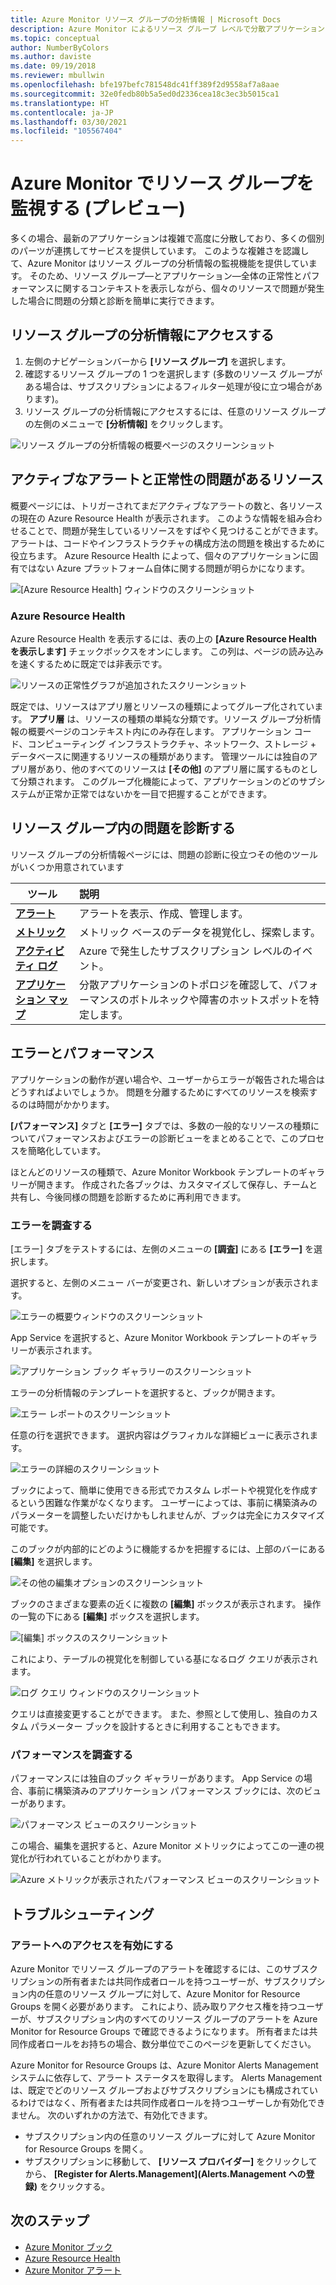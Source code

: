 ```yaml
---
title: Azure Monitor リソース グループの分析情報 | Microsoft Docs
description: Azure Monitor によるリソース グループ レベルで分散アプリケーションとサービスの正常性とパフォーマンスの概要
ms.topic: conceptual
author: NumberByColors
ms.author: daviste
ms.date: 09/19/2018
ms.reviewer: mbullwin
ms.openlocfilehash: bfe197befc781548dc41ff389f2d9558af7a8aae
ms.sourcegitcommit: 32e0fedb80b5a5ed0d2336cea18c3ec3b5015ca1
ms.translationtype: HT
ms.contentlocale: ja-JP
ms.lasthandoff: 03/30/2021
ms.locfileid: "105567404"
---
```

# <a name="monitor-resource-groups-with-azure-monitor-preview"></a>Azure Monitor でリソース グループを監視する (プレビュー)

多くの場合、最新のアプリケーションは複雑で高度に分散しており、多くの個別のパーツが連携してサービスを提供しています。 このような複雑さを認識して、Azure Monitor はリソース グループの分析情報の監視機能を提供しています。 そのため、リソース グループ&mdash;とアプリケーション&mdash;全体の正常性とパフォーマンスに関するコンテキストを表示しながら、個々のリソースで問題が発生した場合に問題の分類と診断を簡単に実行できます。

## <a name="access-insights-for-resource-groups"></a>リソース グループの分析情報にアクセスする

1. 左側のナビゲーションバーから **[リソース グループ]** を選択します。
2. 確認するリソース グループの 1 つを選択します (多数のリソース グループがある場合は、サブスクリプションによるフィルター処理が役に立つ場合があります)。
3. リソース グループの分析情報にアクセスするには、任意のリソース グループの左側のメニューで **[分析情報]** をクリックします。

![リソース グループの分析情報の概要ページのスクリーンショット](./media/resource-group-insights/0001-overview.png)

## <a name="resources-with-active-alerts-and-health-issues"></a>アクティブなアラートと正常性の問題があるリソース

概要ページには、トリガーされてまだアクティブなアラートの数と、各リソースの現在の Azure Resource Health が表示されます。 このような情報を組み合わせることで、問題が発生しているリソースをすばやく見つけることができます。 アラートは、コードやインフラストラクチャの構成方法の問題を検出するために役立ちます。 Azure Resource Health によって、個々のアプリケーションに固有ではない Azure プラットフォーム自体に関する問題が明らかになります。

![[Azure Resource Health] ウィンドウのスクリーンショット](./media/resource-group-insights/0002-overview.png)

### <a name="azure-resource-health"></a>Azure Resource Health

Azure Resource Health を表示するには、表の上の **[Azure Resource Health を表示します]** チェックボックスをオンにします。 この列は、ページの読み込みを速くするために既定では非表示です。

![リソースの正常性グラフが追加されたスクリーンショット](./media/resource-group-insights/0003-overview.png)

既定では、リソースはアプリ層とリソースの種類によってグループ化されています。 **アプリ層** は、リソースの種類の単純な分類です。リソース グループ分析情報の概要ページのコンテキスト内にのみ存在します。 アプリケーション コード、コンピューティング インフラストラクチャ、ネットワーク、ストレージ + データベースに関連するリソースの種類があります。 管理ツールには独自のアプリ層があり、他のすべてのリソースは **[その他]** のアプリ層に属するものとして分類されます。 このグループ化機能によって、アプリケーションのどのサブシステムが正常か正常ではないかを一目で把握することができます。

## <a name="diagnose-issues-in-your-resource-group"></a>リソース グループ内の問題を診断する

リソース グループの分析情報ページには、問題の診断に役立つその他のツールがいくつか用意されています

   | ツール | 説明 |
   | ---------------- |:-----|
   | [**アラート**](../alerts/alerts-overview.md)      |  アラートを表示、作成、管理します。 |
   | [**メトリック**](../data-platform.md) | メトリック ベースのデータを視覚化し、探索します。    |
   | [**アクティビティ ログ**](../essentials/platform-logs-overview.md) | Azure で発生したサブスクリプション レベルのイベント。  |
   | [**アプリケーション マップ**](../app/app-map.md) | 分散アプリケーションのトポロジを確認して、パフォーマンスのボトルネックや障害のホットスポットを特定します。 |

## <a name="failures-and-performance"></a>エラーとパフォーマンス

アプリケーションの動作が遅い場合や、ユーザーからエラーが報告された場合はどうすればよいでしょうか。 問題を分離するためにすべてのリソースを検索するのは時間がかかります。

**[パフォーマンス]** タブと **[エラー]** タブでは、多数の一般的なリソースの種類についてパフォーマンスおよびエラーの診断ビューをまとめることで、このプロセスを簡略化しています。

ほとんどのリソースの種類で、Azure Monitor Workbook テンプレートのギャラリーが開きます。 作成された各ブックは、カスタマイズして保存し、チームと共有し、今後同様の問題を診断するために再利用できます。

### <a name="investigate-failures"></a>エラーを調査する

[エラー] タブをテストするには、左側のメニューの **[調査]** にある **[エラー]** を選択します。

選択すると、左側のメニュー バーが変更され、新しいオプションが表示されます。

![エラーの概要ウィンドウのスクリーンショット](./media/resource-group-insights/00004-failures.png)

App Service を選択すると、Azure Monitor Workbook テンプレートのギャラリーが表示されます。

![アプリケーション ブック ギャラリーのスクリーンショット](./media/resource-group-insights/0005-failure-insights-workbook.png)

エラーの分析情報のテンプレートを選択すると、ブックが開きます。

![エラー レポートのスクリーンショット](./media/resource-group-insights/0006-failure-visual.png)

任意の行を選択できます。 選択内容はグラフィカルな詳細ビューに表示されます。

![エラーの詳細のスクリーンショット](./media/resource-group-insights/0007-failure-details.png)

ブックによって、簡単に使用できる形式でカスタム レポートや視覚化を作成するという困難な作業がなくなります。 ユーザーによっては、事前に構築済みのパラメーターを調整したいだけかもしれませんが、ブックは完全にカスタマイズ可能です。

このブックが内部的にどのように機能するかを把握するには、上部のバーにある **[編集]** を選択します。

![その他の編集オプションのスクリーンショット](./media/resource-group-insights/0008-failure-edit.png)

ブックのさまざまな要素の近くに複数の **[編集]** ボックスが表示されます。 操作の一覧の下にある **[編集]** ボックスを選択します。

![[編集] ボックスのスクリーンショット](./media/resource-group-insights/0009-failure-edit-graph.png)

これにより、テーブルの視覚化を制御している基になるログ クエリが表示されます。

 ![ログ クエリ ウィンドウのスクリーンショット](./media/resource-group-insights/0010-failure-edit-query.png)

クエリは直接変更することができます。 また、参照として使用し、独自のカスタム パラメーター ブックを設計するときに利用することもできます。

### <a name="investigate-performance"></a>パフォーマンスを調査する

パフォーマンスには独自のブック ギャラリーがあります。 App Service の場合、事前に構築済みのアプリケーション パフォーマンス ブックには、次のビューがあります。

 ![パフォーマンス ビューのスクリーンショット](./media/resource-group-insights/0011-performance.png)

この場合、編集を選択すると、Azure Monitor メトリックによってこの一連の視覚化が行われていることがわかります。

 ![Azure メトリックが表示されたパフォーマンス ビューのスクリーンショット](./media/resource-group-insights/0012-performance-metrics.png)

## <a name="troubleshooting"></a>トラブルシューティング

### <a name="enabling-access-to-alerts"></a>アラートへのアクセスを有効にする

Azure Monitor でリソース グループのアラートを確認するには、このサブスクリプションの所有者または共同作成者ロールを持つユーザーが、サブスクリプション内の任意のリソース グループに対して、Azure Monitor for Resource Groups を開く必要があります。 これにより、読み取りアクセス権を持つユーザーが、サブスクリプション内のすべてのリソース グループのアラートを Azure Monitor for Resource Groups で確認できるようになります。 所有者または共同作成者ロールをお持ちの場合、数分単位でこのページを更新してください。

Azure Monitor for Resource Groups は、Azure Monitor Alerts Management システムに依存して、アラート ステータスを取得します。 Alerts Management は、既定でどのリソース グループおよびサブスクリプションにも構成されているわけではなく、所有者または共同作成者ロールを持つユーザーしか有効化できません。 次のいずれかの方法で、有効化できます。
* サブスクリプション内の任意のリソース グループに対して Azure Monitor for Resource Groups を開く。
* サブスクリプションに移動して、 **[リソース プロバイダー]** をクリックしてから、 **[Register for Alerts.Management]\(Alerts.Management への登録\)** をクリックする。

## <a name="next-steps"></a>次のステップ

- [Azure Monitor ブック](../visualize/workbooks-overview.md)
- [Azure Resource Health](../../service-health/resource-health-overview.md)
- [Azure Monitor アラート](../alerts/alerts-overview.md)
